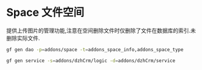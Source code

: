 # Space 文件空间

提供上传图片的管理功能,注意在空间删除文件时仅删除了文件在数据库的索引.未删除实际文件.

```bash
gf gen dao -p=addons/space -t=addons_space_info,addons_space_type

gf gen service -s=addons/dzhCrm/logic -d=addons/dzhCrm/service

```
